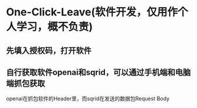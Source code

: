 # One-Click-Leave(软件开发，仅用作个人学习，概不负责)

## 先填入授权码，打开软件

## 自行获取软件openai和sqrid，可以通过手机端和电脑端抓包获取
openai在抓包软件的Header里，而sqrid在发送的数据包Request Body

